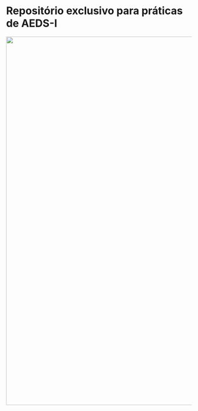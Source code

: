 # Repositório exclusivo para práticas de AEDS-I

<div align="center">
  <img src="https://github.com/ArtCM/AEDS-I/assets/99356884/c60d40d3-dfa6-4e87-8cbc-25f0117dca7b" width="1000px" />
</div>

